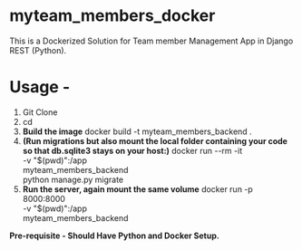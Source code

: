 # myteam_members_docker
This is a Dockerized Solution for Team member Management App in Django REST (Python).

# Usage - 

1. Git Clone <repo Name>
2. cd <director>
3. **Build the image**
   docker build -t myteam_members_backend .
5. **(Run migrations but also mount the local folder containing your code so that db.sqlite3 stays on your host:)**
   docker run --rm -it \
  -v "$(pwd)":/app \
  myteam_members_backend \
  python manage.py migrate
6. **Run the server, again mount the same volume**
   docker run -p 8000:8000 \
  -v "$(pwd)":/app \
  myteam_members_backend

**Pre-requisite - Should Have Python and Docker Setup.**


